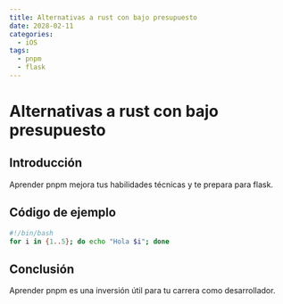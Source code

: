 ```yaml
---
title: Alternativas a rust con bajo presupuesto
date: 2028-02-11
categories:
  - iOS
tags:
  - pnpm
  - flask
---
```


# Alternativas a rust con bajo presupuesto

## Introducción

Aprender pnpm mejora tus habilidades técnicas y te prepara para flask.

## Código de ejemplo

```bash
#!/bin/bash
for i in {1..5}; do echo "Hola $i"; done
```

## Conclusión

Aprender pnpm es una inversión útil para tu carrera como desarrollador.